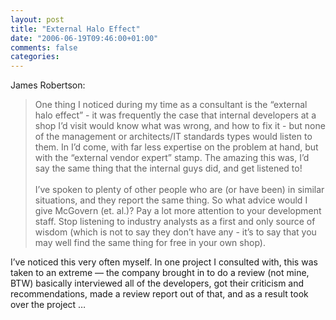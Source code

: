```yaml
---
layout: post
title: "External Halo Effect"
date: "2006-06-19T09:46:00+01:00"
comments: false
categories: 
---
```


<p>James Robertson: </p>

<blockquote>
<p>One thing I noticed during my time as a consultant is the &#8220;external halo effect&#8221; - it was frequently the case that internal developers at a shop I&#8217;d visit would know what was wrong, and how to fix it - but none of the management or architects/IT standards types would listen to them. In I&#8217;d come, with far less expertise on the problem at hand, but with the &#8220;external vendor expert&#8221; stamp. The amazing this was, I&#8217;d say the same thing that the internal guys did, and get listened to!<br /><br />I&#8217;ve spoken to plenty of other people who are (or have been) in similar situations, and they report the same thing. So what advice would I give McGovern (et. al.)? Pay a lot more attention to your development staff. Stop listening to industry analysts as a first and only source of wisdom (which is not to say they don&#8217;t have any - it&#8217;s to say that you may well find the same thing for free in your own shop).</p>
</blockquote>

<p>I&#8217;ve noticed this very often myself. In one project I consulted with, this was taken to an extreme &#8212; the company brought in to do a review (not mine, BTW) basically interviewed all of the developers, got their criticism and recommendations, made a review report out of that, and as a result took over the project &#8230;</p>


